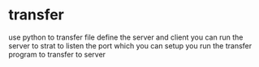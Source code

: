 # transfer
use python to transfer file
define the server and client
you can run the server to strat to listen the port which you can setup
you run the transfer program to transfer to server
